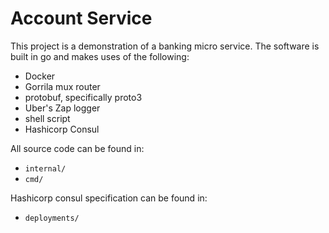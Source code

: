 # Account Service

This project is a demonstration of a banking micro service. 
The software is built in go and makes uses of the following:
- Docker
- Gorrila mux router
- protobuf, specifically proto3
- Uber's Zap logger
- shell script
- Hashicorp Consul

All source code can be found in:
- `internal/`
- `cmd/`

Hashicorp consul specification can be found in:
- `deployments/`
